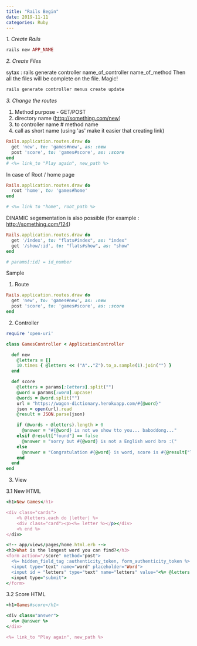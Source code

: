 ```yaml
---
title: "Rails Begin"
date: 2019-11-11
categories: Ruby
---
```


*1. Create Rails*

```ruby
rails new APP_NAME
```


*2. Create Files*

sytax : rails generate controller name_of_controller name_of_method
Then all the files will be complete on the file. Magic!

```ruby
rails generate controller menus create update
```

*3. Change the routes*

1) Method purpose - GET/POST
2) directory name (http://something.com/new)
3) to controller name # method name
4) call as short name (using 'as' make it easier that creating link)

```ruby
Rails.application.routes.draw do
  get 'new', to: 'games#new', as: :new
  post 'score', to: 'games#score', as: :score
end
# <%= link_to "Play again", new_path %>
```


In case of Root / home page
```ruby
Rails.application.routes.draw do
  root 'home', to: 'games#home'
end

# <%= link to "home", root_path %>

```
DINAMIC segementation is also possible
(for example : http://something.com/124)

```ruby
Rails.application.routes.draw do
  get '/index', to: "flats#index", as: "index"
  get '/show/:id', to: "flats#show", as: "show"
end

# params[:id] = id_number

```


Sample

1) Route
```ruby
Rails.application.routes.draw do
  get 'new', to: 'games#new', as: :new
  post 'score', to: 'games#score', as: :score
end
```

2) Controller
```ruby
require 'open-uri'

class GamesController < ApplicationController

  def new
    @letters = []
    10.times { @letters << ("A".."Z").to_a.sample(1).join("") }
  end

  def score
    @letters = params[:letters].split("")
    @word = params[:word].upcase!
    @words = @word.split("")
    url = "https://wagon-dictionary.herokuapp.com/#{@word}"
    json = open(url).read
    @result = JSON.parse(json)

    if (@words - @letters).length > 0
      @answer = "#{@word} is not we show tto you... baboddong..."
    elsif @result["found"] == false
      @answer = "sorry but #{@word} is not a English word bro :("
    else
      @answer = "Congratulation #{@word} is word, score is #{@result["length"]} :D"
    end
  end
end
```


3) View

3.1 New HTML
```ruby
<h1>New Games</h1>

<div class="cards">
    <% @letters.each do |letter| %>
    <div class="card"><p><%= letter %></p></div>
    <% end %>
</div>

<!-- app/views/pages/home.html.erb -->
<h3>What is the longest word you can find?</h3>
<form action="/score" method="post">
  <%= hidden_field_tag :authenticity_token, form_authenticity_token %>
  <input type="text" name="word" placeholder="Word">
  <input id = "letters" type="text" name="letters" value="<%= @letters.join %>">
  <input type="submit">
</form>
```

3.2 Score HTML
```ruby
<h1>Games#score</h1>

<div class="answer">
  <%= @answer %>
</div>

<%= link_to "Play again", new_path %>
```

